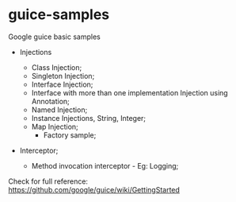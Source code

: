 # guice-samples
Google guice basic samples

* Injections
  * Class Injection;
  * Singleton Injection;
  * Interface Injection;
  * Interface with more than one implementation Injection using Annotation;
  * Named Injection;
  * Instance Injections, String, Integer;
  * Map Injection;
    * Factory sample;

* Interceptor;
  * Method invocation interceptor - Eg: Logging;

Check for full reference:
https://github.com/google/guice/wiki/GettingStarted